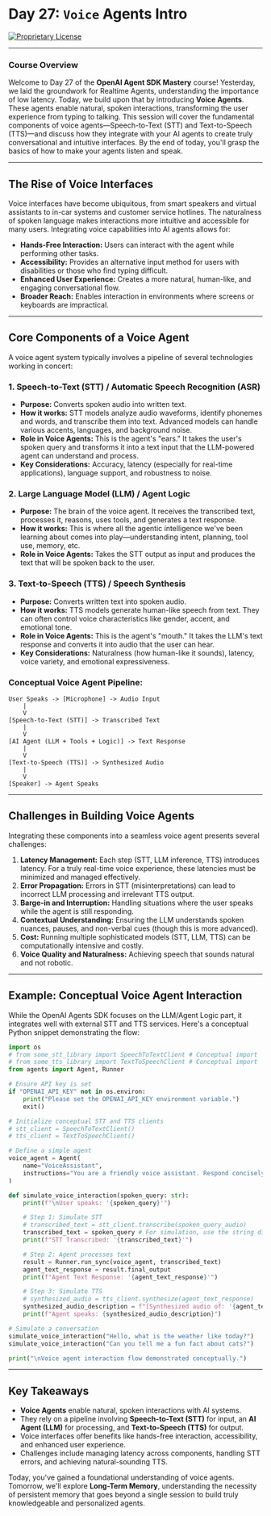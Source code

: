 # Day 27: `Voice` Agents Intro

[![Proprietary License](https://img.shields.io/badge/license-proprietary-red.svg)](../LICENSE)

---

### **Course Overview**

Welcome to Day 27 of the **OpenAI Agent SDK Mastery** course! Yesterday, we laid the groundwork for Realtime Agents, understanding the importance of low latency. Today, we build upon that by introducing **Voice Agents**. These agents enable natural, spoken interactions, transforming the user experience from typing to talking. This session will cover the fundamental components of voice agents—Speech-to-Text (STT) and Text-to-Speech (TTS)—and discuss how they integrate with your AI agents to create truly conversational and intuitive interfaces. By the end of today, you'll grasp the basics of how to make your agents listen and speak.

---

## The Rise of Voice Interfaces

Voice interfaces have become ubiquitous, from smart speakers and virtual assistants to in-car systems and customer service hotlines. The naturalness of spoken language makes interactions more intuitive and accessible for many users. Integrating voice capabilities into AI agents allows for:

*   **Hands-Free Interaction:** Users can interact with the agent while performing other tasks.
*   **Accessibility:** Provides an alternative input method for users with disabilities or those who find typing difficult.
*   **Enhanced User Experience:** Creates a more natural, human-like, and engaging conversational flow.
*   **Broader Reach:** Enables interaction in environments where screens or keyboards are impractical.

---

## Core Components of a Voice Agent

A voice agent system typically involves a pipeline of several technologies working in concert:

### 1. Speech-to-Text (STT) / Automatic Speech Recognition (ASR)

*   **Purpose:** Converts spoken audio into written text.
*   **How it works:** STT models analyze audio waveforms, identify phonemes and words, and transcribe them into text. Advanced models can handle various accents, languages, and background noise.
*   **Role in Voice Agents:** This is the agent's "ears." It takes the user's spoken query and transforms it into a text input that the LLM-powered agent can understand and process.
*   **Key Considerations:** Accuracy, latency (especially for real-time applications), language support, and robustness to noise.

### 2. Large Language Model (LLM) / Agent Logic

*   **Purpose:** The brain of the voice agent. It receives the transcribed text, processes it, reasons, uses tools, and generates a text response.
*   **How it works:** This is where all the agentic intelligence we've been learning about comes into play—understanding intent, planning, tool use, memory, etc.
*   **Role in Voice Agents:** Takes the STT output as input and produces the text that will be spoken back to the user.

### 3. Text-to-Speech (TTS) / Speech Synthesis

*   **Purpose:** Converts written text into spoken audio.
*   **How it works:** TTS models generate human-like speech from text. They can often control voice characteristics like gender, accent, and emotional tone.
*   **Role in Voice Agents:** This is the agent's "mouth." It takes the LLM's text response and converts it into audio that the user can hear.
*   **Key Considerations:** Naturalness (how human-like it sounds), latency, voice variety, and emotional expressiveness.

### Conceptual Voice Agent Pipeline:

```
User Speaks -> [Microphone] -> Audio Input
    |
    V
[Speech-to-Text (STT)] -> Transcribed Text
    |
    V
[AI Agent (LLM + Tools + Logic)] -> Text Response
    |
    V
[Text-to-Speech (TTS)] -> Synthesized Audio
    |
    V
[Speaker] -> Agent Speaks
```

---

## Challenges in Building Voice Agents

Integrating these components into a seamless voice agent presents several challenges:

1.  **Latency Management:** Each step (STT, LLM inference, TTS) introduces latency. For a truly real-time voice experience, these latencies must be minimized and managed effectively.
2.  **Error Propagation:** Errors in STT (misinterpretations) can lead to incorrect LLM processing and irrelevant TTS output.
3.  **Barge-in and Interruption:** Handling situations where the user speaks while the agent is still responding.
4.  **Contextual Understanding:** Ensuring the LLM understands spoken nuances, pauses, and non-verbal cues (though this is more advanced).
5.  **Cost:** Running multiple sophisticated models (STT, LLM, TTS) can be computationally intensive and costly.
6.  **Voice Quality and Naturalness:** Achieving speech that sounds natural and not robotic.

---

## Example: Conceptual Voice Agent Interaction

While the OpenAI Agents SDK focuses on the LLM/Agent Logic part, it integrates well with external STT and TTS services. Here's a conceptual Python snippet demonstrating the flow:

```python
import os
# from some_stt_library import SpeechToTextClient # Conceptual import
# from some_tts_library import TextToSpeechClient # Conceptual import
from agents import Agent, Runner

# Ensure API key is set
if "OPENAI_API_KEY" not in os.environ:
    print("Please set the OPENAI_API_KEY environment variable.")
    exit()

# Initialize conceptual STT and TTS clients
# stt_client = SpeechToTextClient()
# tts_client = TextToSpeechClient()

# Define a simple agent
voice_agent = Agent(
    name="VoiceAssistant",
    instructions="You are a friendly voice assistant. Respond concisely."
)

def simulate_voice_interaction(spoken_query: str):
    print(f"\nUser speaks: '{spoken_query}'")

    # Step 1: Simulate STT
    # transcribed_text = stt_client.transcribe(spoken_query_audio)
    transcribed_text = spoken_query # For simulation, use the string directly
    print(f"STT Transcribed: '{transcribed_text}'")

    # Step 2: Agent processes text
    result = Runner.run_sync(voice_agent, transcribed_text)
    agent_text_response = result.final_output
    print(f"Agent Text Response: '{agent_text_response}'")

    # Step 3: Simulate TTS
    # synthesized_audio = tts_client.synthesize(agent_text_response)
    synthesized_audio_description = f"[Synthesized audio of: '{agent_text_response}']"
    print(f"Agent speaks: {synthesized_audio_description}")

# Simulate a conversation
simulate_voice_interaction("Hello, what is the weather like today?")
simulate_voice_interaction("Can you tell me a fun fact about cats?")

print("\nVoice agent interaction flow demonstrated conceptually.")
```

---

## Key Takeaways

*   **Voice Agents** enable natural, spoken interactions with AI systems.
*   They rely on a pipeline involving **Speech-to-Text (STT)** for input, an **AI Agent (LLM)** for processing, and **Text-to-Speech (TTS)** for output.
*   Voice interfaces offer benefits like hands-free interaction, accessibility, and enhanced user experience.
*   Challenges include managing latency across components, handling STT errors, and achieving natural-sounding TTS.

Today, you've gained a foundational understanding of voice agents. Tomorrow, we'll explore **Long-Term Memory**, understanding the necessity of persistent memory that goes beyond a single session to build truly knowledgeable and personalized agents.